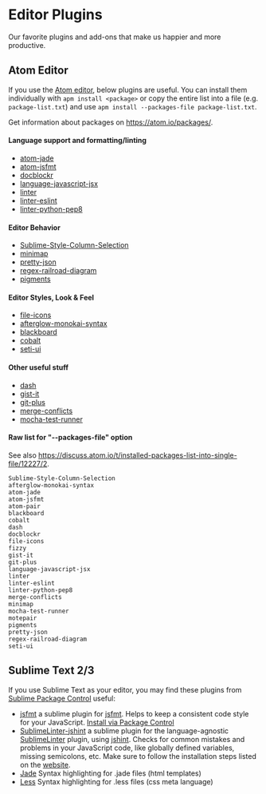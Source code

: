 # Editor Plugins

Our favorite plugins and add-ons that make us happier and more productive.

## Atom Editor

If you use the [Atom editor](https://www.atom.io), below plugins are useful. You can install them individually with `apm install <package>` or copy the entire list into a file (e.g. `package-list.txt`) and use `apm install --packages-file package-list.txt`.

Get information about packages on https://atom.io/packages/.

#### Language support and formatting/linting
- [atom-jade](https://atom.io/packages/atom-jade)
- [atom-jsfmt](https://atom.io/packages/atom-jsfmt)
- [docblockr](https://atom.io/packages/docblockr)
- [language-javascript-jsx](https://atom.io/packages/language-javascript-jsx)
- [linter](https://atom.io/packages/linter)
- [linter-eslint](https://atom.io/packages/linter-eslint)
- [linter-python-pep8](https://atom.io/packages/linter-python-pep8)

#### Editor Behavior
- [Sublime-Style-Column-Selection](https://atom.io/packages/Sublime-Style-Column-Selection)
- [minimap](https://atom.io/packages/minimap)
- [pretty-json](https://atom.io/packages/pretty-json)
- [regex-railroad-diagram](https://atom.io/packages/regex-railroad-diagram)
- [pigments](https://atom.io/packages/pigments)

#### Editor Styles, Look & Feel
- [file-icons](https://atom.io/packages/file-icons)
- [afterglow-monokai-syntax](https://atom.io/packages/afterglow-monokai-syntax)
- [blackboard](https://atom.io/packages/blackboard)
- [cobalt](https://atom.io/packages/cobalt)
- [seti-ui](https://atom.io/packages/seti-ui)

#### Other useful stuff
- [dash](https://atom.io/packages/dash)
- [gist-it](https://atom.io/packages/gist-it)
- [git-plus](https://atom.io/packages/git-plus)
- [merge-conflicts](https://atom.io/packages/merge-conflicts)
- [mocha-test-runner](https://atom.io/packages/mocha-test-runner)

#### Raw list for "--packages-file" option

See also https://discuss.atom.io/t/installed-packages-list-into-single-file/12227/2.

```
Sublime-Style-Column-Selection
afterglow-monokai-syntax
atom-jade
atom-jsfmt
atom-pair
blackboard
cobalt
dash
docblockr
file-icons
fizzy
gist-it
git-plus
language-javascript-jsx
linter
linter-eslint
linter-python-pep8
merge-conflicts
minimap
mocha-test-runner
motepair
pigments
pretty-json
regex-railroad-diagram
seti-ui
```


## Sublime Text 2/3

If you use Sublime Text as your editor, you may find these plugins from [Sublime Package Control](https://packagecontrol.io/installation) useful:

- [jsfmt](https://packagecontrol.io/packages/jsfmt) a sublime plugin for [jsfmt](http://rdio.github.io/jsfmt/). Helps to keep a consistent code style for your JavaScript. [Install via Package Control](https://github.com/ionutvmi/sublime-jsfmt#installation)
- [SublimeLinter-jshint](https://packagecontrol.io/packages/SublimeLinter-jshint) a sublime plugin for the language-agnostic [SublimeLinter](https://packagecontrol.io/packages/SublimeLinter) plugin, using [jshint](http://jshint.com/). Checks for common mistakes and problems in your JavaScript code, like globally defined variables, missing semicolons, etc. Make sure to follow the installation steps listed on the [website](https://packagecontrol.io/packages/SublimeLinter-jshint).
- [Jade](https://packagecontrol.io/packages/Jade) Syntax highlighting for .jade files (html templates)
- [Less](https://packagecontrol.io/packages/LESS) Syntax highlighting for .less files (css meta language)
